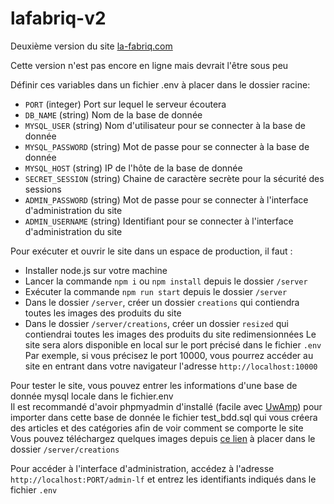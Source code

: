 # lafabriq-v2
Deuxième version du site <a href="https://la-fabriq.com">la-fabriq.com</a>

Cette version n'est pas encore en ligne mais devrait l'être sous peu

Définir ces variables dans un fichier .env à placer dans le dossier racine: 
- `PORT` (integer) Port sur lequel le serveur écoutera
- `DB_NAME` (string) Nom de la base de donnée
- `MYSQL_USER` (string) Nom d'utilisateur pour se connecter à la base de donnée
- `MYSQL_PASSWORD` (string) Mot de passe pour se connecter à la base de donnée
- `MYSQL_HOST` (string) IP de l'hôte de la base de donnée
- `SECRET_SESSION` (string) Chaine de caractère secrète pour la sécurité des sessions
- `ADMIN_PASSWORD` (string) Mot de passe pour se connecter à l'interface d'administration du site
- `ADMIN_USERNAME` (string) Identifiant pour se connecter à l'interface d'administration du site

Pour exécuter et ouvrir le site dans un espace de production, il faut :
- Installer node.js sur votre machine
- Lancer la commande `npm i` ou `npm install` depuis le dossier `/server`
- Exécuter la commande `npm run start` depuis le dossier `/server`
- Dans le dossier `/server`, créer un dossier `creations` qui contiendra toutes les images des produits du site
- Dans le dossier `/server/creations`, créer un dossier `resized` qui contiendrai toutes les images des produits du site redimensionnées
Le site sera alors disponible en local sur le port précisé dans le fichier `.env`
Par exemple, si vous précisez le port 10000, vous pourrez accéder au site en entrant dans votre navigateur l'adresse `http://localhost:10000`

Pour tester le site, vous pouvez entrer les informations d'une base de donnée mysql locale dans le fichier.env<br/>
Il est recommandé d'avoir phpmyadmin d'installé (facile avec <a href="https://www.uwamp.com/fr/">UwAmp</a>) pour importer dans cette base de donnée le fichier test_bdd.sql qui vous créera des articles et des catégories afin de voir comment se comporte le site<br/>
Vous pouvez téléchargez quelques images depuis <a href="https://drive.google.com/drive/folders/1Fp1eWNrcE1NJ9v21elNhOHtJmsBSMCwK?usp=share_link">ce lien</a> à placer dans le dossier `/server/creations`

Pour accéder à l'interface d'administration, accédez à l'adresse `http://localhost:PORT/admin-lf` et entrez les identifiants indiqués dans le fichier `.env`
